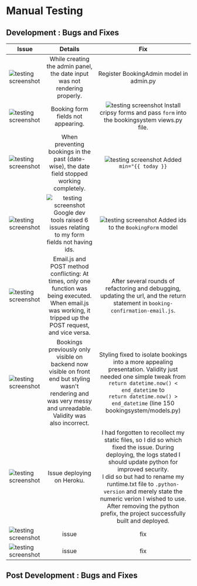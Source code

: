 # Manual Testing

## Development : Bugs and Fixes
| Issue | Details | Fix |
|-----|:-----:|:-----:|
| ![testing screenshot](photo-link) | While creating the admin panel, the date input was not rendering properly. | Register BookingAdmin model in admin.py |
| ![testing screenshot](photo-link) | Booking form fields not appearing. | ![testing screenshot](photo-link) Install cripsy forms and pass `form` into the bookingsystem views.py file. |
| ![testing screenshot](photo-link) | When preventing bookings in the past (date-wise), the date field stopped working completely. | ![testing screenshot](photo-link) Added `min="{{ today }}` |
| ![testing screenshot](photo-link) | ![testing screenshot](photo-link) Google dev tools raised 6 issues relating to my form fields not having ids. | ![testing screenshot](photo-link) Added ids to the `BookingForm` model |
| ![testing screenshot](photo-link) | Email.js and POST method conflicting: At times, only one function was being executed. When email.js was working, it tripped up the POST request, and vice versa. | After several rounds of refactoring and debugging, updating the url, and the return statement in `booking-confirmation-email.js`. |
| ![testing screenshot](photo-link) | Bookings previously only visible on backend now visible on front end but styling wasn't rendering and was very messy and unreadable. Validity was also incorrect. | Styling fixed to isolate bookings into a more appealing presentation. Validity just needed one simple tweak from <br>`return datetime.now() < end_datetime` to <br> `return datetime.now() > end_datetime` (line 150 bookingsystem/models.py) |
| ![testing screenshot](photo-link) | Issue deploying on Heroku. | I had forgotten to recollect my static files, so I did so which fixed the issue. During deploying, the logs stated I should update python for improved security. <br> I did so but had to rename my runtime.txt file to `.python-version` and merely state the numeric verion I wished to use. After removing the python prefix, the project successfully built and deployed.|
| ![testing screenshot](photo-link) | issue | fix |
| ![testing screenshot](photo-link) | issue | fix |

## Post Development : Bugs and Fixes